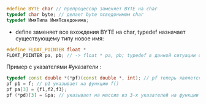 ```cpp
#define BYTE char // препроцессор заменяет BYTE на char
typedef char byte; // делает byte псведонимом char
typedef ИмяТипа ИмяПсведонима;
```
- define заменяет все вхождения BYTE на char, typedef назначает существующему типу новое имя:
```cpp
#define FLOAT_POINTER float *
FLOAT_POINTER pa, pb; // -> float * pa, pb; typedef в данной ситуации объявит pa и pb указателем на float, define - только pa, pb - имеет тип float
```
Пример с указателями #указатели :
```cpp
typedef const double *(*pf)(const double *, int); // pf теперь является именем типа
pf p1 = f; // p1 указывает на функцию f()
pf pa[3] = {f1,f2,f3};
pf (*pd)[3] = &pa; // указывает на массив из 3-х указателей на функции
```